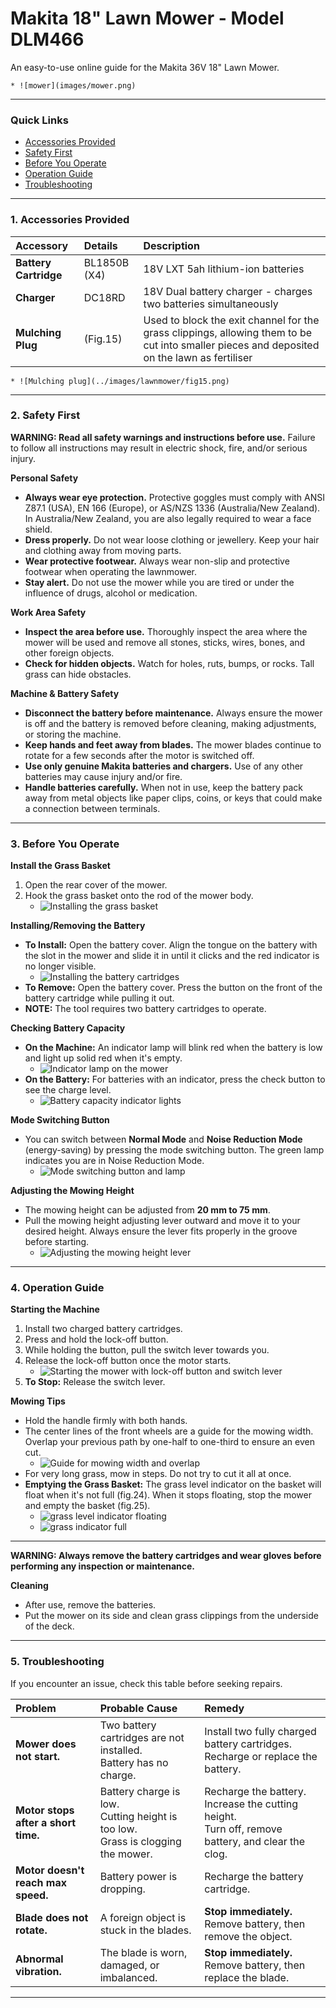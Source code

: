 # Makita 18" Lawn Mower - Model DLM466

An easy-to-use online guide for the Makita 36V 18" Lawn Mower.

    * ![mower](images/mower.png)

---

### Quick Links
* [Accessories Provided](#1-accessories-provided)
* [Safety First](#2-safety-first)
* [Before You Operate](#3-before-you-operate)
* [Operation Guide](#4-operation-guide)
* [Troubleshooting](#5-troubleshooting)

---

### 1. Accessories Provided


| Accessory | Details | Description |
| :--- | :--- | :--- |
| **Battery Cartridge** | BL1850B (X4) | 18V LXT 5ah lithium-ion batteries |
| **Charger** | DC18RD | 18V Dual battery charger - charges two batteries simultaneously |
| **Mulching Plug** | (Fig.15) | Used to block the exit channel for the grass clippings, allowing them to be cut into smaller pieces and deposited on the lawn as fertiliser |
    * ![Mulching plug](../images/lawnmower/fig15.png)

---

### 2. Safety First

**WARNING: Read all safety warnings and instructions before use.** Failure to follow all instructions may result in electric shock, fire, and/or serious injury.

**Personal Safety**
* **Always wear eye protection.** Protective goggles must comply with ANSI Z87.1 (USA), EN 166 (Europe), or AS/NZS 1336 (Australia/New Zealand). In Australia/New Zealand, you are also legally required to wear a face shield.
* **Dress properly.** Do not wear loose clothing or jewellery. Keep your hair and clothing away from moving parts.
* **Wear protective footwear.** Always wear non-slip and protective footwear when operating the lawnmower.
* **Stay alert.** Do not use the mower while you are tired or under the influence of drugs, alcohol or medication.

**Work Area Safety**
* **Inspect the area before use.** Thoroughly inspect the area where the mower will be used and remove all stones, sticks, wires, bones, and other foreign objects.
* **Check for hidden objects.** Watch for holes, ruts, bumps, or rocks. Tall grass can hide obstacles.

**Machine & Battery Safety**
* **Disconnect the battery before maintenance.** Always ensure the mower is off and the battery is removed before cleaning, making adjustments, or storing the machine.
* **Keep hands and feet away from blades.** The mower blades continue to rotate for a few seconds after the motor is switched off.
* **Use only genuine Makita batteries and chargers.** Use of any other batteries may cause injury and/or fire.
* **Handle batteries carefully.** When not in use, keep the battery pack away from metal objects like paper clips, coins, or keys that could make a connection between terminals.

---

### 3. Before You Operate

**Install the Grass Basket**
1.  Open the rear cover of the mower.
2.  Hook the grass basket onto the rod of the mower body.
    * ![Installing the grass basket](../images/lawnmower/fig13.png)

**Installing/Removing the Battery**
* **To Install:** Open the battery cover. Align the tongue on the battery with the slot in the mower and slide it in until it clicks and the red indicator is no longer visible.
    * ![Installing the battery cartridges](../images/lawnmower/fig17.png)
* **To Remove:** Open the battery cover. Press the button on the front of the battery cartridge while pulling it out.
* **NOTE:** The tool requires two battery cartridges to operate.

**Checking Battery Capacity**
* **On the Machine:** An indicator lamp will blink red when the battery is low and light up solid red when it's empty.
    * ![Indicator lamp on the mower](../images/lawnmower/fig18.png)
* **On the Battery:** For batteries with an indicator, press the check button to see the charge level.
    * ![Battery capacity indicator lights](../images/lawnmower/fig19.png)

**Mode Switching Button**
* You can switch between **Normal Mode** and **Noise Reduction Mode** (energy-saving) by pressing the mode switching button. The green lamp indicates you are in Noise Reduction Mode.
    * ![Mode switching button and lamp](../images/lawnmower/fig20.png)

**Adjusting the Mowing Height**
* The mowing height can be adjusted from **20 mm to 75 mm**.
* Pull the mowing height adjusting lever outward and move it to your desired height. Always ensure the lever fits properly in the groove before starting.
    * ![Adjusting the mowing height lever](../images/lawnmower/fig22.png)

---

### 4. Operation Guide

**Starting the Machine**
1.  Install two charged battery cartridges.
2.  Press and hold the lock-off button.
3.  While holding the button, pull the switch lever towards you.
4.  Release the lock-off button once the motor starts.
    * ![Starting the mower with lock-off button and switch lever](../images/lawnmower/fig21.png)
5.  **To Stop:** Release the switch lever.

**Mowing Tips**
* Hold the handle firmly with both hands.
* The center lines of the front wheels are a guide for the mowing width. Overlap your previous path by one-half to one-third to ensure an even cut.
    * ![Guide for mowing width and overlap](../images/lawnmower/fig30.png)
* For very long grass, mow in steps. Do not try to cut it all at once.
* **Emptying the Grass Basket:** The grass level indicator on the basket will float when it's not full (fig.24). When it stops floating, stop the mower and empty the basket (fig.25).
    * ![grass level indicator floating](../images/lawnmower/fig24.png)
    * ![grass indicator full](../images/lawnmower/fig25.png)

---

**WARNING: Always remove the battery cartridges and wear gloves before performing any inspection or maintenance.**

**Cleaning**
* After use, remove the batteries.
* Put the mower on its side and clean grass clippings from the underside of the deck.

---

### 5. Troubleshooting

If you encounter an issue, check this table before seeking repairs.

| Problem | Probable Cause | Remedy |
| :--- | :--- | :--- |
| **Mower does not start.** | Two battery cartridges are not installed. <br> Battery has no charge. | Install two fully charged battery cartridges. <br> Recharge or replace the battery. |
| **Motor stops after a short time.** | Battery charge is low. <br>Cutting height is too low. <br>Grass is clogging the mower. | Recharge the battery. <br>Increase the cutting height. <br>Turn off, remove battery, and clear the clog. |
| **Motor doesn't reach max speed.** | Battery power is dropping. | Recharge the battery cartridge. |
| **Blade does not rotate.** | A foreign object is stuck in the blades. | **Stop immediately.** Remove battery, then remove the object. |
| **Abnormal vibration.** | The blade is worn, damaged, or imbalanced. | **Stop immediately.** Remove battery, then replace the blade. |

---

